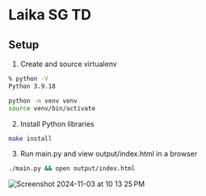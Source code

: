 # Laika SG TD

## Setup

1. Create and source virtualenv

```bash
% python -V
Python 3.9.18

python -m venv venv
source venv/bin/activate
```

2. Install Python libraries
```bash
make install
```


3. Run main.py and view output/index.html in a browser
```bash
./main.py && open output/index.html
```

![Screenshot 2024-11-03 at 10 13 25 PM](https://github.com/user-attachments/assets/1b2973fe-88ed-4e6e-a476-e583e3712670)
